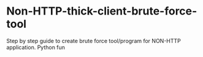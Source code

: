 # Non-HTTP-thick-client-brute-force-tool
Step by step guide to create brute force tool/program for NON-HTTP application. Python fun
